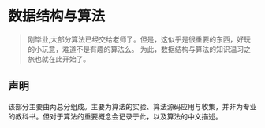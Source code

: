 # 数据结构与算法
> 刚毕业,大部分算法已经交给老师了。但是，这似乎是很重要的东西，好玩的小玩意，难道不是有趣的算法么。
为此，数据结构与算法的知识温习之旅也就在此开始了。

## 声明
该部分主要由两总分组成。主要为算法的实验、算法源码应用与收集，并非为专业的教科书。但对于算法的重要概念会记录于此，以及算法的中文描述。